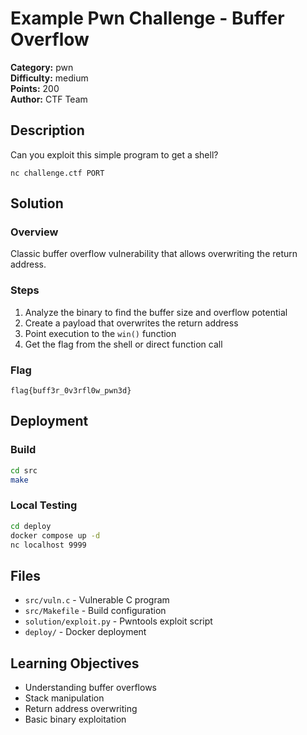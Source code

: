 # Example Pwn Challenge - Buffer Overflow

**Category:** pwn  
**Difficulty:** medium  
**Points:** 200  
**Author:** CTF Team

## Description

Can you exploit this simple program to get a shell?

`nc challenge.ctf PORT`

## Solution

### Overview
Classic buffer overflow vulnerability that allows overwriting the return address.

### Steps
1. Analyze the binary to find the buffer size and overflow potential
2. Create a payload that overwrites the return address
3. Point execution to the `win()` function
4. Get the flag from the shell or direct function call

### Flag
`flag{buff3r_0v3rfl0w_pwn3d}`

## Deployment

### Build
```bash
cd src
make
```

### Local Testing
```bash
cd deploy
docker compose up -d
nc localhost 9999
```

## Files

- `src/vuln.c` - Vulnerable C program
- `src/Makefile` - Build configuration
- `solution/exploit.py` - Pwntools exploit script
- `deploy/` - Docker deployment

## Learning Objectives

- Understanding buffer overflows
- Stack manipulation
- Return address overwriting
- Basic binary exploitation
